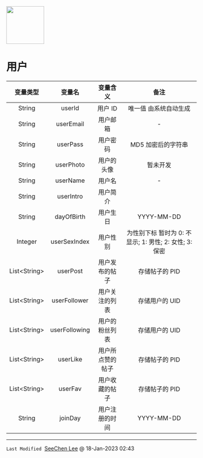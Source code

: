 <img src = "https://raw.githubusercontent.com/Mobile-Internet-BIT-20/TermProject/main/Element/Logo/loading.png" width = "100px" height = "100px"/>

# 用户
|变量类型|变量名|变量含义|备注|
|:---:|:---:|:---:|:---:|
|String|userId|用户 ID|唯一值 由系统自动生成|
|String|userEmail|用户邮箱|-|
|String|userPass|用户密码|MD5 加密后的字符串|
|String|userPhoto|用户的头像|暂未开发|
|String|userName|用户名|-|
|String|userIntro|用户简介||
|String|dayOfBirth|用户生日|YYYY-MM-DD|
|Integer|userSexIndex|用户性别|为性别下标 暂时为 0: 不显示; 1: 男性; 2: 女性; 3: 保密|
|List\<String\>|userPost|用户发布的帖子|存储帖子的 PID|
|List\<String\>|userFollower|用户关注的列表|存储用户的 UID|
|List\<String\>|userFollowing|用户的粉丝列表|存储用户的 UID|
|List\<String\>|userLike|用户所点赞的帖子|存储帖子的 PID|
|List\<String\>|userFav|用户收藏的帖子|存储帖子的 PID|
|String|joinDay|用户注册的时间|YYYY-MM-DD|
---
`Last Modified`&nbsp;&nbsp;[SeeChen Lee](https://github.com/SeeChen) @ 18-Jan-2023 02:43
